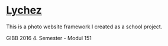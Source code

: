 [Lychez](https://lychez.jmelab.ch)
=======

This is a photo website framework I created as a school project.

GIBB 2016 4. Semester - Modul 151